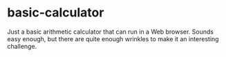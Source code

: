 # basic-calculator
Just a basic arithmetic calculator that can run in a Web browser.
Sounds easy enough, but there are quite enough wrinkles to make it an interesting challenge.
